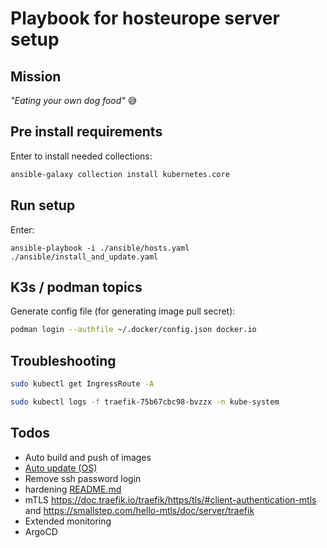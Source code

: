 Playbook for hosteurope server setup
====================================

Mission
-------

*"Eating your own dog food"* :sweat_smile:

Pre install requirements
------------------------

Enter to install needed collections:


```bash
ansible-galaxy collection install kubernetes.core
```


Run setup
---------


Enter:

```
ansible-playbook -i ./ansible/hosts.yaml ./ansible/install_and_update.yaml
```

K3s / podman topics
-------------------


Generate config file (for generating image pull secret):

```bash
podman login --authfile ~/.docker/config.json docker.io
```

Troubleshooting
---------------


```bash
sudo kubectl get IngressRoute -A
```

```bash
sudo kubectl logs -f traefik-75b67cbc98-bvzzx -n kube-system
```



Todos
-----

- Auto build and push of images
- [Auto update (OS)](https://linoxide.com/enable-automatic-updates-on-ubuntu-20-04/)
- Remove ssh password login
- hardening [README.md](ansible/roles/k3s_install/README.md)
- mTLS https://doc.traefik.io/traefik/https/tls/#client-authentication-mtls and https://smallstep.com/hello-mtls/doc/server/traefik
- Extended monitoring
- ArgoCD
  